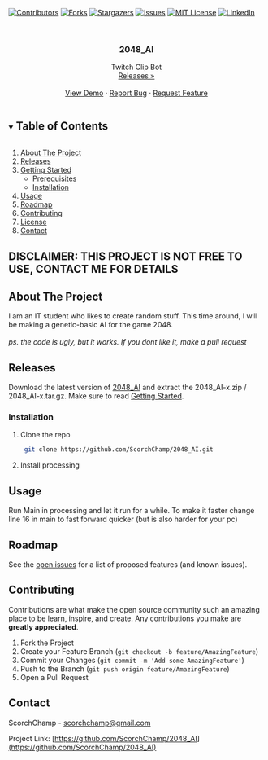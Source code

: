[![Contributors][contributors-shield]][contributors-url]
[![Forks][forks-shield]][forks-url]
[![Stargazers][stars-shield]][stars-url]
[![Issues][issues-shield]][issues-url]
[![MIT License][license-shield]][license-url]
[![LinkedIn][linkedin-shield]][linkedin-url]



<!-- PROJECT LOGO -->
<br />
<p align="center">
  <a href="https://github.com/ScorchChamp/2048_AI">
    <!-- <img src="assets/readme_data/logo.png" alt="Logo" width="80" height="80"> -->
  </a>

  <h3 align="center">2048_AI</h3>

  <p align="center">
    Twitch Clip Bot
    <br />
    <a href="https://github.com/ScorchChamp/2048_AI/releases/">Releases »</a>
    <br />
    <br />
    <a href="https://github.com/ScorchChamp/2048_AI">View Demo</a>
    ·
    <a href="https://github.com/ScorchChamp/2048_AI/issues">Report Bug</a>
    ·
    <a href="https://github.com/ScorchChamp/2048_AI/issues">Request Feature</a>
  </p>
</p>

<details open="open">
  <summary><h2 style="display: inline-block">Table of Contents</h2></summary>
  <ol>
    <li><a href="#about-the-project">About The Project</a></li>
    <li><a href="#releases">Releases</a></li>
    </li>
    <li>
      <a href="#getting-started">Getting Started</a>
      <ul>
        <li><a href="#prerequisites">Prerequisites</a></li>
        <li><a href="#installation">Installation</a></li>
      </ul>
    </li>
    <li><a href="#usage">Usage</a></li>
    <li><a href="#roadmap">Roadmap</a></li>
    <li><a href="#contributing">Contributing</a></li>
    <li><a href="#license">License</a></li>
    <li><a href="#contact">Contact</a></li>
  </ol>
</details>

## <b>DISCLAIMER: THIS PROJECT IS NOT FREE TO USE, CONTACT ME FOR DETAILS </b>

<!-- ABOUT THE PROJECT -->
## About The Project

I am an IT student who likes to create random stuff. This time around, I will be making a genetic-basic AI for the game 2048.
<br><br>
<i>ps. the code is ugly, but it works. If you dont like it, make a pull request</i>

## Releases
Download the latest version of [2048_AI](https://github.com/ScorchChamp/2048_AI/releases/) and extract the 2048_AI-x.zip / 2048_AI-x.tar.gz. Make sure to read <a href="#getting-started">Getting Started</a>.



### Installation

1. Clone the repo
   ```sh
    git clone https://github.com/ScorchChamp/2048_AI.git
   ```
1. Install processing



<!-- USAGE EXAMPLES -->
## Usage

Run Main in processing and let it run for a while. To make it faster change line 16 in main to fast forward quicker (but is also harder for your pc)



<!-- ROADMAP -->
## Roadmap

See the [open issues](https://github.com/ScorchChamp/2048_AI_name/issues) for a list of proposed features (and known issues).



<!-- CONTRIBUTING -->
## Contributing

Contributions are what make the open source community such an amazing place to be learn, inspire, and create. Any contributions you make are **greatly appreciated**.

1. Fork the Project
2. Create your Feature Branch (`git checkout -b feature/AmazingFeature`)
3. Commit your Changes (`git commit -m 'Add some AmazingFeature'`)
4. Push to the Branch (`git push origin feature/AmazingFeature`)
5. Open a Pull Request

<!-- CONTACT -->
## Contact

ScorchChamp - scorchchamp@gmail.com

Project Link: [https://github.com/ScorchChamp/2048_AI](https://github.com/ScorchChamp/2048_AI)


[contributors-shield]: https://img.shields.io/github/contributors/ScorchChamp/2048_AI.svg?style=for-the-badge
[contributors-url]: https://github.com/ScorchChamp/2048_AI/graphs/contributors
[forks-shield]: https://img.shields.io/github/forks/ScorchChamp/2048_AI.svg?style=for-the-badge
[forks-url]: https://github.com/ScorchChamp/2048_AI/network/members
[stars-shield]: https://img.shields.io/github/stars/ScorchChamp/2048_AI.svg?style=for-the-badge
[stars-url]: https://github.com/ScorchChamp/2048_AI/stargazers
[issues-shield]: https://img.shields.io/github/issues/ScorchChamp/2048_AI.svg?style=for-the-badge
[issues-url]: https://github.com/ScorchChamp/2048_AI/issues
[license-shield]: https://img.shields.io/github/license/ScorchChamp/2048_AI.svg?style=for-the-badge
[license-url]: https://github.com/ScorchChamp/2048_AI/blob/master/LICENSE.txt
[linkedin-shield]: https://img.shields.io/badge/-LinkedIn-black.svg?style=for-the-badge&logo=linkedin&colorB=555
[linkedin-url]: https://www.linkedin.com/in/lars-cornelissen-56504520b/
[youtube-url]: https://www.youtube.com/channel/UCYpqUStHIE9CmgDPkAmN4Sg